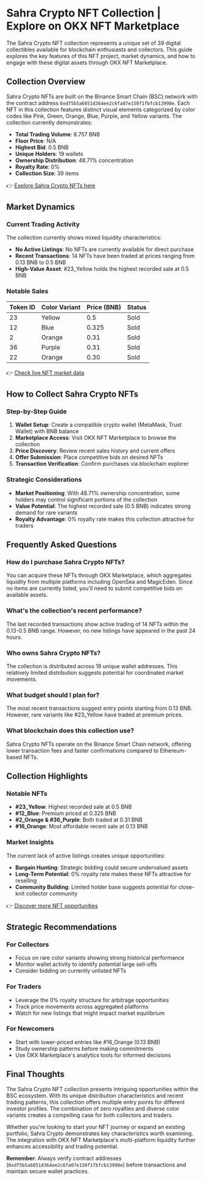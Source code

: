 # Sahra Crypto NFT Collection | Explore on OKX NFT Marketplace

The Sahra Crypto NFT collection represents a unique set of 39 digital collectibles available for blockchain enthusiasts and collectors. This guide explores the key features of this NFT project, market dynamics, and how to engage with these digital assets through OKX NFT Marketplace.

## Collection Overview

Sahra Crypto NFTs are built on the Binance Smart Chain (BSC) network with the contract address `0xdf5b5a6851d364ee2c6fa07e150f1fbfcb13998e`. Each NFT in this collection features distinct visual elements categorized by color codes like Pink, Green, Orange, Blue, Purple, and Yellow variants. The collection currently demonstrates:
- **Total Trading Volume**: 8.757 BNB
- **Floor Price**: N/A
- **Highest Bid**: 0.5 BNB
- **Unique Holders**: 19 wallets
- **Ownership Distribution**: 48.71% concentration
- **Royalty Rate**: 0%
- **Collection Size**: 39 items

👉 [Explore Sahra Crypto NFTs here](https://bit.ly/okx-bonus)

## Market Dynamics

### Current Trading Activity
The collection currently shows mixed liquidity characteristics:
- **No Active Listings**: No NFTs are currently available for direct purchase
- **Recent Transactions**: 14 NFTs have been traded at prices ranging from 0.13 BNB to 0.5 BNB
- **High-Value Asset**: #23_Yellow holds the highest recorded sale at 0.5 BNB

### Notable Sales
| Token ID | Color Variant | Price (BNB) | Status |
|---------|---------------|-------------|--------|
| 23      | Yellow        | 0.5         | Sold   |
| 12      | Blue          | 0.325       | Sold   |
| 2       | Orange        | 0.31        | Sold   |
| 36      | Purple        | 0.31        | Sold   |
| 22      | Orange        | 0.30        | Sold   |

👉 [Check live NFT market data](https://bit.ly/okx-bonus)

## How to Collect Sahra Crypto NFTs

### Step-by-Step Guide
1. **Wallet Setup**: Create a compatible crypto wallet (MetaMask, Trust Wallet) with BNB balance
2. **Marketplace Access**: Visit OKX NFT Marketplace to browse the collection
3. **Price Discovery**: Review recent sales history and current offers
4. **Offer Submission**: Place competitive bids on desired NFTs
5. **Transaction Verification**: Confirm purchases via blockchain explorer

### Strategic Considerations
- **Market Positioning**: With 48.71% ownership concentration, some holders may control significant portions of the collection
- **Value Potential**: The highest recorded sale (0.5 BNB) indicates strong demand for rare variants
- **Royalty Advantage**: 0% royalty rate makes this collection attractive for traders

## Frequently Asked Questions

### How do I purchase Sahra Crypto NFTs?
You can acquire these NFTs through OKX Marketplace, which aggregates liquidity from multiple platforms including OpenSea and MagicEden. Since no items are currently listed, you'll need to submit competitive bids on available assets.

### What's the collection's recent performance?
The last recorded transactions show active trading of 14 NFTs within the 0.13-0.5 BNB range. However, no new listings have appeared in the past 24 hours.

### Who owns Sahra Crypto NFTs?
The collection is distributed across 19 unique wallet addresses. This relatively limited distribution suggests potential for coordinated market movements.

### What budget should I plan for?
The most recent transactions suggest entry points starting from 0.13 BNB. However, rare variants like #23_Yellow have traded at premium prices.

### What blockchain does this collection use?
Sahra Crypto NFTs operate on the Binance Smart Chain network, offering lower transaction fees and faster confirmations compared to Ethereum-based NFTs.

## Collection Highlights

### Notable NFTs
- **#23_Yellow**: Highest recorded sale at 0.5 BNB
- **#12_Blue**: Premium priced at 0.325 BNB
- **#2_Orange & #36_Purple**: Both traded at 0.31 BNB
- **#16_Orange**: Most affordable recent sale at 0.13 BNB

### Market Insights
The current lack of active listings creates unique opportunities:
- **Bargain Hunting**: Strategic bidding could secure undervalued assets
- **Long-Term Potential**: 0% royalty rate makes these NFTs attractive for reselling
- **Community Building**: Limited holder base suggests potential for close-knit collector community

👉 [Discover more NFT opportunities](https://bit.ly/okx-bonus)

## Strategic Recommendations

### For Collectors
- Focus on rare color variants showing strong historical performance
- Monitor wallet activity to identify potential large sell-offs
- Consider bidding on currently unlisted NFTs

### For Traders
- Leverage the 0% royalty structure for arbitrage opportunities
- Track price movements across aggregated platforms
- Watch for new listings that might impact market equilibrium

### For Newcomers
- Start with lower-priced entries like #16_Orange (0.13 BNB)
- Study ownership patterns before making commitments
- Use OKX Marketplace's analytics tools for informed decisions

## Final Thoughts

The Sahra Crypto NFT collection presents intriguing opportunities within the BSC ecosystem. With its unique distribution characteristics and recent trading patterns, this collection offers multiple entry points for different investor profiles. The combination of zero royalties and diverse color variants creates a compelling case for both collectors and traders.

Whether you're looking to start your NFT journey or expand an existing portfolio, Sahra Crypto demonstrates key characteristics worth examining. The integration with OKX NFT Marketplace's multi-platform liquidity further enhances accessibility and trading potential.

**Remember**: Always verify contract addresses (`0xdf5b5a6851d364ee2c6fa07e150f1fbfcb13998e`) before transactions and maintain secure wallet practices.